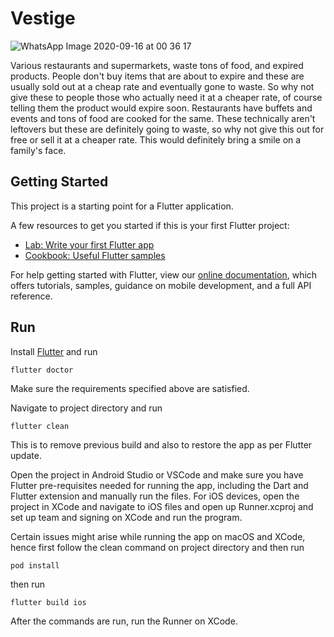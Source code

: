 # Vestige
![WhatsApp Image 2020-09-16 at 00 36 17](https://user-images.githubusercontent.com/48415436/93269223-452eeb00-f7b7-11ea-9c78-51ebc9560712.jpeg)

Various restaurants and supermarkets, waste tons of food, and expired products. People don't buy items that are about to expire and these are usually sold out at a cheap rate and eventually gone to waste. So why not give these to people those who actually need it at a cheaper rate, of course telling them the product would expire soon. Restaurants have buffets and events and tons of food are cooked for the same. These technically aren't leftovers but these are definitely going to waste, so why not give this out for free or sell it at a cheaper rate. This would definitely bring a smile on a family's face.

## Getting Started

This project is a starting point for a Flutter application.

A few resources to get you started if this is your first Flutter project:

- [Lab: Write your first Flutter app](https://flutter.dev/docs/get-started/codelab)
- [Cookbook: Useful Flutter samples](https://flutter.dev/docs/cookbook)

For help getting started with Flutter, view our
[online documentation](https://flutter.dev/docs), which offers tutorials,
samples, guidance on mobile development, and a full API reference.

## Run
Install [Flutter](https://flutter.dev) and run 
```
flutter doctor
```
Make sure the requirements specified above are satisfied.

Navigate to project directory and run
```
flutter clean
``` 
This is to remove previous build and also to restore the app as per Flutter update.

Open the project in Android Studio or VSCode and make sure you have Flutter pre-requisites needed for running the app, including the Dart and Flutter extension and manually run the files. For iOS devices, open the project in XCode and navigate to iOS files and open up Runner.xcproj and set up team and signing on XCode and run the program. 

Certain issues might arise while running the app on macOS and XCode, hence first follow the clean command on project directory and then run

```
pod install
```
then run 
```
flutter build ios
```
After the commands are run, run the Runner on XCode.